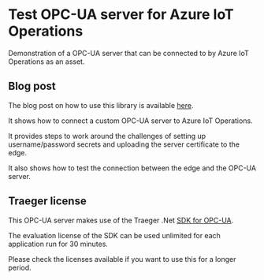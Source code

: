 # Test OPC-UA server for Azure IoT Operations

Demonstration of a OPC-UA server that can be connected to by Azure IoT Operations as an asset.

## Blog post

The blog post on how to use this library is available [here](https://sandervandevelde.wordpress.com/2024/12/24/azure-iot-operations-reading-opa-ua-server-tags/).

It shows how to connect a custom OPC-UA server to Azure IoT Operations. 

It provides steps to work around the challenges of setting up username/password secrets and uploading the server certificate to the edge. 

It also shows how to test the connection between the edge and the OPC-UA server.

## Traeger license

This OPC-UA server makes use of the Traeger .Net [SDK for OPC-UA](https://opcua.traeger.de/en/).

The evaluation license of the SDK  can be used unlimited for each application run for 30 minutes.

Please check the licenses available if you want to use this for a longer period.



